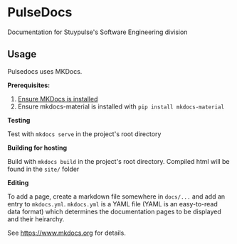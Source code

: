 # PulseDocs

Documentation for Stuypulse's Software Engineering division

## Usage

Pulsedocs uses MKDocs.

**Prerequisites:**

1) [Ensure MKDocs is installed](http://www.mkdocs.org/#installation)
2) Ensure mkdocs-material is installed with `pip install mkdocs-material`

**Testing**

Test with `mkdocs serve` in the project's root directory

**Building for hosting**

Build with `mkdocs build` in the project's root directory.
Compiled html will be found in the `site/` folder

**Editing**

To add a page, create a markdown file somewhere in `docs/...`
and add an entry to `mkdocs.yml`. `mkdocs.yml` is a YAML file
(YAML is an easy-to-read data format) which determines the
documentation pages to be displayed and their heirarchy.

See https://www.mkdocs.org for details.
